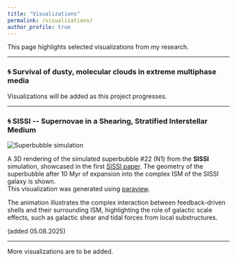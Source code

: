 ```yaml
---
title: "Visualizations"
permalink: /visualizations/
author_profile: true
---
```


This page highlights selected visualizations from my research.

---

### 🌀 Survival of dusty, molecular clouds in extreme multiphase media

Visualizations will be added as this project progresses.

---

### 🌀 SISSI -- Supernovae in a Shearing, Stratified Interstellar Medium

![Superbubble simulation](../images/sissi_sb_3d.gif)

A 3D rendering of the simulated superbubble #22 (N1) from the **SISSI** simulation, showcased in the first [SISSI paper](https://ui.adsabs.harvard.edu/abs/2025arXiv250312977R/abstract). The geometry of the superbubble after 10 Myr of expansion into the complex ISM of the SISSI galaxy is shown.   
This visualization was generated using [paraview](https://www.paraview.org/).

The animation illustrates the complex interaction between feedback-driven shells and their surrounding ISM, highlighting the role of galactic scale effects, such as galactic shear and tidal forces from local substructures.

(added 05.08.2025)

---

More visualizations are to be added.

